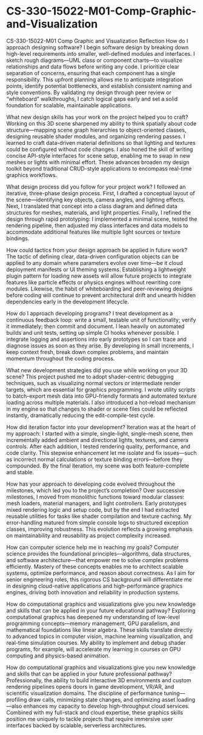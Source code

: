 # CS-330-15022-M01-Comp-Graphic-and-Visualization
CS-330-15022-M01 Comp Graphic and Visualization
Reflection
How do I approach designing software?
I begin software design by breaking down high-level requirements into smaller, well-defined modules and interfaces. I sketch rough diagrams—UML class or component charts—to visualize relationships and data flows before writing any code. I prioritize clear separation of concerns, ensuring that each component has a single responsibility. This upfront planning allows me to anticipate integration points, identify potential bottlenecks, and establish consistent naming and style conventions. By validating my design through peer review or “whiteboard” walkthroughs, I catch logical gaps early and set a solid foundation for scalable, maintainable applications.

What new design skills has your work on the project helped you to craft?
Working on this 3D scene sharpened my ability to think spatially about code structure—mapping scene graph hierarchies to object-oriented classes, designing reusable shader modules, and organizing rendering passes. I learned to craft data-driven material definitions so that lighting and textures could be configured without code changes. I also honed the skill of writing concise API-style interfaces for scene setup, enabling me to swap in new meshes or lights with minimal effort. These advances broaden my design toolkit beyond traditional CRUD-style applications to encompass real-time graphics workflows.

What design process did you follow for your project work?
I followed an iterative, three-phase design process. First, I drafted a conceptual layout of the scene—identifying key objects, camera angles, and lighting effects. Next, I translated that concept into a class diagram and defined data structures for meshes, materials, and light properties. Finally, I refined the design through rapid prototyping: I implemented a minimal scene, tested the rendering pipeline, then adjusted my class interfaces and data models to accommodate additional features like multiple light sources or texture bindings.

How could tactics from your design approach be applied in future work?
The tactic of defining clear, data-driven configuration objects can be applied to any domain where parameters evolve over time—be it cloud deployment manifests or UI theming systems. Establishing a lightweight plugin pattern for loading new assets will allow future projects to integrate features like particle effects or physics engines without rewriting core modules. Likewise, the habit of whiteboarding and peer-reviewing designs before coding will continue to prevent architectural drift and unearth hidden dependencies early in the development lifecycle.

How do I approach developing programs?
I treat development as a continuous feedback loop: write a small, testable unit of functionality; verify it immediately; then commit and document. I lean heavily on automated builds and unit tests, setting up simple CI hooks whenever possible. I integrate logging and assertions into early prototypes so I can trace and diagnose issues as soon as they arise. By developing in small increments, I keep context fresh, break down complex problems, and maintain momentum throughout the coding process.

What new development strategies did you use while working on your 3D scene?
This project pushed me to adopt shader-centric debugging techniques, such as visualizing normal vectors or intermediate render targets, which are essential for graphics programming. I wrote utility scripts to batch-export mesh data into GPU-friendly formats and automated texture loading across multiple materials. I also introduced a hot-reload mechanism in my engine so that changes to shader or scene files could be reflected instantly, dramatically reducing the edit-compile-test cycle.

How did iteration factor into your development?
Iteration was at the heart of my approach: I started with a simple, single-light, single-mesh scene, then incrementally added ambient and directional lights, textures, and camera controls. After each addition, I tested rendering quality, performance, and code clarity. This stepwise enhancement let me isolate and fix issues—such as incorrect normal calculations or texture binding errors—before they compounded. By the final iteration, my scene was both feature-complete and stable.

How has your approach to developing code evolved throughout the milestones, which led you to the project’s completion?
Over successive milestones, I moved from monolithic functions toward modular classes: mesh loaders, material managers, and light controllers. Early prototypes mixed rendering logic and setup code, but by the end I had extracted reusable utilities for tasks like shader compilation and texture caching. My error-handling matured from simple console logs to structured exception classes, improving robustness. This evolution reflects a growing emphasis on maintainability and reusability as project complexity increased.

How can computer science help me in reaching my goals?
Computer science provides the foundational principles—algorithms, data structures, and software architecture—that empower me to solve complex problems efficiently. Mastery of these concepts enables me to architect scalable systems, optimize performance, and reason about correctness. As I aim for senior engineering roles, this rigorous CS background will differentiate me in designing cloud-native applications and high-performance graphics engines, driving both innovation and reliability in production systems.

How do computational graphics and visualizations give you new knowledge and skills that can be applied in your future educational pathway?
Exploring computational graphics has deepened my understanding of low-level programming concepts—memory management, GPU parallelism, and mathematical foundations like linear algebra. These skills translate directly to advanced topics in computer vision, machine learning visualization, and real-time simulation courses. My ability to implement and debug shader programs, for example, will accelerate my learning in courses on GPU computing and physics-based animation.

How do computational graphics and visualizations give you new knowledge and skills that can be applied in your future professional pathway?
Professionally, the ability to build interactive 3D environments and custom rendering pipelines opens doors in game development, VR/AR, and scientific visualization domains. The discipline of performance tuning—profiling draw calls, minimizing state changes, and optimizing asset loading—also enhances my capacity to develop high-throughput cloud services. Combined with my full-stack and cloud expertise, these graphics skills position me uniquely to tackle projects that require immersive user interfaces backed by scalable, serverless architectures.
